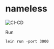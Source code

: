 # nameless

![CI-CD](https://github.com/singhkshitij/nameless/workflows/Build,%20Publish%20to%20Docker%20and%20Deploy%20to%20Cloud%20Run/badge.svg?branch=master)

Run 
```shell script
lein run -port 3000
```
